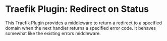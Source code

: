 # Traefik Plugin: Redirect on Status

This Traefik Plugin provides a middleware to return a redirect to a specified domain when the next handler returns a specified error code. 
It behaves somewhat like the existing errors middleware.